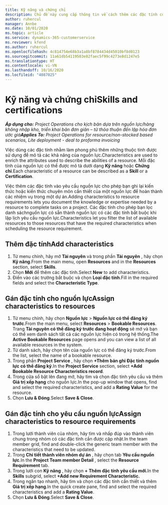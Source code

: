 ```yaml
---
title: Kỹ năng và chứng chỉ
description: Chủ đề này cung cấp thông tin về cách thêm các đặc tính của chứng chỉ và kỹ năng vào nguồn lực.
author: ruhercul
manager: Annbe
ms.date: 10/01/2020
ms.topic: article
ms.service: dynamics-365-customerservice
ms.reviewer: kfend
ms.author: ruhercul
ms.openlocfilehash: 4c814754e68b3a1a8bf8784434d45010bf8d0123
ms.sourcegitcommit: 11a61db54119503e82faec5f99c4273e8d1247e5
ms.translationtype: HT
ms.contentlocale: vi-VN
ms.lasthandoff: 10/16/2020
ms.locfileid: "4087025"
---
```

# <a name="skills-and-certifications"></a><span data-ttu-id="504e3-103">Kỹ năng và chứng chỉ</span><span class="sxs-lookup"><span data-stu-id="504e3-103">Skills and certifications</span></span>
<span data-ttu-id="504e3-104">_**Áp dụng cho:** Project Operations cho kịch bản dựa trên nguồn lực/hàng không nhập kho, triển khai bản đơn giản – từ thỏa thuận đến lập hóa đơn ước giá_</span><span class="sxs-lookup"><span data-stu-id="504e3-104">_**Applies To:** Project Operations for resource/non-stocked based scenarios, Lite deployment - deal to proforma invoicing_</span></span>

<span data-ttu-id="504e3-105">Việc dùng các đặc tính nhằm làm phong phú thêm những thuộc tính được sử dụng để mô tả các khả năng của nguồn lực.</span><span class="sxs-lookup"><span data-stu-id="504e3-105">Characteristics are used to enrich the attributes used to describe the abilities of a resource.</span></span> <span data-ttu-id="504e3-106">Mỗi đặc tính của nguồn lực có thể được mô tả dưới dạng **Kỹ năng** hoặc **Chứng chỉ**.</span><span class="sxs-lookup"><span data-stu-id="504e3-106">Each characteristic of a resource can be described as a **Skill** or a **Certification**.</span></span>

<span data-ttu-id="504e3-107">Việc thêm các đặc tính vào yêu cầu nguồn lực cho phép bạn ghi lại kiến thức hoặc kiến thức chuyên môn cần thiết của một nguồn lực để hoàn thành các nhiệm vụ trong một dự án.</span><span class="sxs-lookup"><span data-stu-id="504e3-107">Adding characteristics to resource requirements lets you document the knowledge or expertise needed by a resource to complete tasks on a project.</span></span> <span data-ttu-id="504e3-108">Các đặc tính cho phép bạn lọc danh sáchnguồn lực có sẵn thành nguồn lực có các đặc tính bắt buộc khi lập lịch yêu cầu nguồn lực.</span><span class="sxs-lookup"><span data-stu-id="504e3-108">Characteristics let you filter the list of available resources to those resources that have the required characteristics when scheduling the resource requirement.</span></span>

## <a name="add-characteristics"></a><span data-ttu-id="504e3-109">Thêm đặc tính</span><span class="sxs-lookup"><span data-stu-id="504e3-109">Add characteristics</span></span>

1. <span data-ttu-id="504e3-110">Từ menu chính, hãy mở **Tài nguyên** và trong phần **Tài nguyên** , hãy chọn **Kỹ năng**.</span><span class="sxs-lookup"><span data-stu-id="504e3-110">From the main menu, open **Resources** and in the **Resources** section, select **Skills**.</span></span>
2. <span data-ttu-id="504e3-111">Chọn **Mới** để thêm các đặc tính.</span><span class="sxs-lookup"><span data-stu-id="504e3-111">Select **New** to add characteristics.</span></span>
3. <span data-ttu-id="504e3-112">Điền vào các trường bắt buộc và chọn **Loại đặc tính**.</span><span class="sxs-lookup"><span data-stu-id="504e3-112">Fill in the required fields and select the **Characteristic Type**.</span></span>

## <a name="assign-characteristics-to-resources"></a><span data-ttu-id="504e3-113">Gán đặc tính cho nguồn lực</span><span class="sxs-lookup"><span data-stu-id="504e3-113">Assign characteristics to resources</span></span>

1. <span data-ttu-id="504e3-114">Từ menu chính, hãy chọn **Nguồn lực** > **Nguồn lực có thể đăng ký trước**.</span><span class="sxs-lookup"><span data-stu-id="504e3-114">From the main menu, select **Resources** > **Bookable Resources**.</span></span> <span data-ttu-id="504e3-115">Trang **Tài nguyên có thể đăng ký trước đang hoạt động** sẽ mở và bạn có thể xem danh sách tất cả các nguồn lực hiện có trong hệ thống.</span><span class="sxs-lookup"><span data-stu-id="504e3-115">The **Active Bookable Resources** page opens and you can view a list of all available resources in the system.</span></span>
2. <span data-ttu-id="504e3-116">Từ danh sách, hãy chọn tên của nguồn lực có thể đăng ký trước.</span><span class="sxs-lookup"><span data-stu-id="504e3-116">From the list, select the name of a bookable resource.</span></span>
3. <span data-ttu-id="504e3-117">Trong phần **Project Service** , hãy chọn **+Thêm bản ghi Đặc tính nguồn lực có thể đăng ký**.</span><span class="sxs-lookup"><span data-stu-id="504e3-117">In the **Project Service** section, select **+Add Bookable Resource Characteristics record**.</span></span>
4. <span data-ttu-id="504e3-118">Trong cửa sổ bật lên đang mở, hãy tìm và chọn đặc tính yêu cầu và thêm **Giá trị xếp hạng** cho nguồn lực.</span><span class="sxs-lookup"><span data-stu-id="504e3-118">In the pop-up window that opens, find and select the required characteristics, and add a **Rating Value** for the resource.</span></span>
5. <span data-ttu-id="504e3-119">Chọn **Lưu & Đóng**.</span><span class="sxs-lookup"><span data-stu-id="504e3-119">Select **Save & Close**.</span></span>

## <a name="assign-characteristics-to-resource-requirements"></a><span data-ttu-id="504e3-120">Gán đặc tính cho yêu cầu nguồn lực</span><span class="sxs-lookup"><span data-stu-id="504e3-120">Assign characteristics to resource requirements</span></span>

1. <span data-ttu-id="504e3-121">Trong lưới thành viên của nhóm, hãy tìm và nhấp đúp vào thành viên chung trong nhóm có các đặc tính cần được cập nhật.</span><span class="sxs-lookup"><span data-stu-id="504e3-121">In the team member grid, find and double-click the generic team member with the characteristics that need to be updated.</span></span>
2. <span data-ttu-id="504e3-122">Trong **Chi tiết thành viên nhóm dự án** , hãy chọn tab **Yêu cầu nguồn lực**.</span><span class="sxs-lookup"><span data-stu-id="504e3-122">In the **Project Team member Detail** , select the **Resource Requirement** tab.</span></span>
3. <span data-ttu-id="504e3-123">Trong lưới con **Kỹ năng** , hãy chọn **+ Thêm đặc tính yêu cầu mới.**</span><span class="sxs-lookup"><span data-stu-id="504e3-123">In the **Skills** subgrid, select **+Add new Requirement Characteristic.**</span></span>
4. <span data-ttu-id="504e3-124">Trong ngăn tạo nhanh, hãy tìm và chọn các đặc tính cần thiết và thêm **Giá trị xếp hạng**.</span><span class="sxs-lookup"><span data-stu-id="504e3-124">In the quick create pane, find and select the required characteristics and add a **Rating Value**.</span></span>
5. <span data-ttu-id="504e3-125">Chọn **Lưu & Đóng**.</span><span class="sxs-lookup"><span data-stu-id="504e3-125">Select **Save & Close**.</span></span>